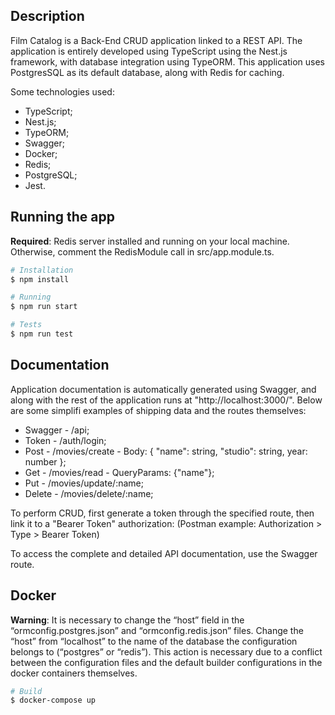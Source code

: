 ## Description

Film Catalog is a Back-End CRUD application linked to a REST API. The application is entirely developed using TypeScript using the Nest.js framework, with database integration using TypeORM. This application uses PostgresSQL as its default database, along with Redis for caching.

Some technologies used:

* TypeScript;
* Nest.js;
* TypeORM;
* Swagger;
* Docker;
* Redis;
* PostgreSQL;
* Jest.

## Running the app

**Required**: Redis server installed and running on your local machine. Otherwise, comment the RedisModule call in src/app.module.ts.

```bash
# Installation
$ npm install

# Running
$ npm run start

# Tests
$ npm run test
```
## Documentation

Application documentation is automatically generated using Swagger, and along with the rest of the application runs at "http://localhost:3000/". Below are some simplifi examples of shipping data and the routes themselves:

* Swagger - /api;
* Token - /auth/login;
* Post - /movies/create - Body: { "name": string, "studio": string, year: number };
* Get - /movies/read - QueryParams: {"name"};
* Put - /movies/update/:name;
* Delete - /movies/delete/:name;

To perform CRUD, first generate a token through the specified route, then link it to a "Bearer Token" authorization:
(Postman example: Authorization > Type > Bearer Token)

To access the complete and detailed API documentation, use the Swagger route.

## Docker

**Warning**: It is necessary to change the “host” field in the “ormconfig.postgres.json” and “ormconfig.redis.json” files. Change the “host” from “localhost” to the name of the database the configuration belongs to (“postgres” or “redis”). This action is necessary due to a conflict between the configuration files and the default builder configurations in the docker containers themselves.

```bash
# Build
$ docker-compose up
```